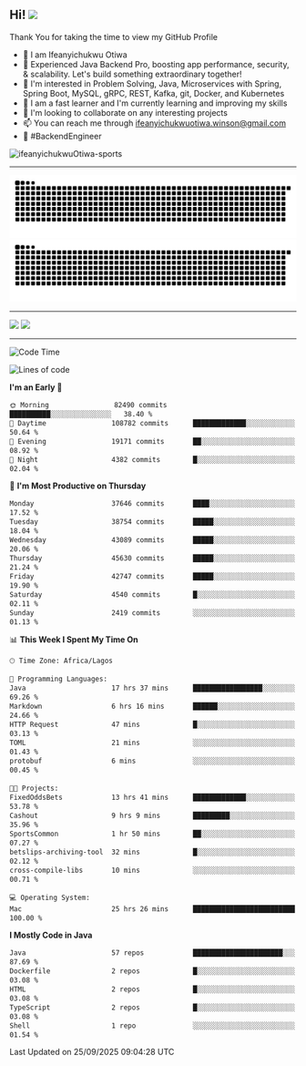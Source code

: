 <!-- BLOG-POST-LIST:START --><!-- BLOG-POST-LIST:END -->

## Hi! <img src="https://media.giphy.com/media/hvRJCLFzcasrR4ia7z/giphy.gif" width="4%"> 

Thank You for taking the time to view my GitHub Profile

- 👋 I am Ifeanyichukwu Otiwa
- 🚀 Experienced Java Backend Pro, boosting app performance, security, & scalability. Let's build something extraordinary together!
- 👀 I'm interested in Problem Solving, Java, Microservices with Spring, Spring Boot, MySQL, gRPC, REST, Kafka, git, Docker, and Kubernetes
- 🌱 I am a fast learner and I'm currently learning and improving my skills
- 💞️ I'm looking to collaborate on any interesting projects
- 📫 You can reach me through ifeanyichukwuotiwa.winson@gmail.com
- 🚀 #BackendEngineer

<p align="left" marginTop="10px"> <img src="https://komarev.com/ghpvc/?username=ifeanyichukwuOtiwa-sports&label=Profile%20views&color=0e75b6&style=for-the-badge" alt="ifeanyichukwuOtiwa-sports" /> </p>

***

<!--🐍📈SNAKEGRAPH / 🌐WEBSITE: https://github.com/Platane/snk -->
![github contribution grid snake animation](https://raw.githubusercontent.com/ifeanyichukwuOtiwa-sports/ifeanyichukwuOtiwa-sports/output/github-contribution-grid-snake-dark.svg#gh-dark-mode-only)![github contribution grid snake animation](https://raw.githubusercontent.com/ifeanyichukwuOtiwa-sports/ifeanyichukwuOtiwa-sports/output/github-contribution-grid-snake.svg#gh-light-mode-only)

***

<p float="left">
  <img float="left" src="https://github-readme-stats.vercel.app/api?username=ifeanyichukwuOtiwa-sports&count_private=true&include_all_commits=true&theme=react&show_icons=true" />
  <img float="right" src="https://github-readme-stats.vercel.app/api/top-langs/?username=ifeanyichukwuOtiwa-sports&layout=compact&show_icons=true&theme=react" /> 
</p>

***



<!--START_SECTION:waka-->
![Code Time](http://img.shields.io/badge/Code%20Time-4%2C251%20hrs%2046%20mins-blue)

![Lines of code](https://img.shields.io/badge/From%20Hello%20World%20I%27ve%20Written-61.0%20million%20lines%20of%20code-blue)

**I'm an Early 🐤** 

```text
🌞 Morning                82490 commits       ██████████░░░░░░░░░░░░░░░   38.40 % 
🌆 Daytime                108782 commits      █████████████░░░░░░░░░░░░   50.64 % 
🌃 Evening                19171 commits       ██░░░░░░░░░░░░░░░░░░░░░░░   08.92 % 
🌙 Night                  4382 commits        █░░░░░░░░░░░░░░░░░░░░░░░░   02.04 % 
```
📅 **I'm Most Productive on Thursday** 

```text
Monday                   37646 commits       ████░░░░░░░░░░░░░░░░░░░░░   17.52 % 
Tuesday                  38754 commits       █████░░░░░░░░░░░░░░░░░░░░   18.04 % 
Wednesday                43089 commits       █████░░░░░░░░░░░░░░░░░░░░   20.06 % 
Thursday                 45630 commits       █████░░░░░░░░░░░░░░░░░░░░   21.24 % 
Friday                   42747 commits       █████░░░░░░░░░░░░░░░░░░░░   19.90 % 
Saturday                 4540 commits        █░░░░░░░░░░░░░░░░░░░░░░░░   02.11 % 
Sunday                   2419 commits        ░░░░░░░░░░░░░░░░░░░░░░░░░   01.13 % 
```


📊 **This Week I Spent My Time On** 

```text
🕑︎ Time Zone: Africa/Lagos

💬 Programming Languages: 
Java                     17 hrs 37 mins      █████████████████░░░░░░░░   69.26 % 
Markdown                 6 hrs 16 mins       ██████░░░░░░░░░░░░░░░░░░░   24.66 % 
HTTP Request             47 mins             █░░░░░░░░░░░░░░░░░░░░░░░░   03.13 % 
TOML                     21 mins             ░░░░░░░░░░░░░░░░░░░░░░░░░   01.43 % 
protobuf                 6 mins              ░░░░░░░░░░░░░░░░░░░░░░░░░   00.45 % 

🐱‍💻 Projects: 
FixedOddsBets            13 hrs 41 mins      █████████████░░░░░░░░░░░░   53.78 % 
Cashout                  9 hrs 9 mins        █████████░░░░░░░░░░░░░░░░   35.96 % 
SportsCommon             1 hr 50 mins        ██░░░░░░░░░░░░░░░░░░░░░░░   07.27 % 
betslips-archiving-tool  32 mins             █░░░░░░░░░░░░░░░░░░░░░░░░   02.12 % 
cross-compile-libs       10 mins             ░░░░░░░░░░░░░░░░░░░░░░░░░   00.71 % 

💻 Operating System: 
Mac                      25 hrs 26 mins      █████████████████████████   100.00 % 
```

**I Mostly Code in Java** 

```text
Java                     57 repos            ██████████████████████░░░   87.69 % 
Dockerfile               2 repos             █░░░░░░░░░░░░░░░░░░░░░░░░   03.08 % 
HTML                     2 repos             █░░░░░░░░░░░░░░░░░░░░░░░░   03.08 % 
TypeScript               2 repos             █░░░░░░░░░░░░░░░░░░░░░░░░   03.08 % 
Shell                    1 repo              ░░░░░░░░░░░░░░░░░░░░░░░░░   01.54 % 
```




 Last Updated on 25/09/2025 09:04:28 UTC
<!--END_SECTION:waka-->

<!--
<p align="center">
![trophy](https://github-profile-trophy.vercel.app/?username=ifeanyichukwuOtiwa-sports&theme=onedark) (https://github.com/ryo-ma/github-profile-trophy)
</p>
-->

<!---
ifeanyi-otiwa/ifeanyi-otiwa is a ✨ special ✨ repository because its `README.md` (this file) appears on your GitHub profile.
You can click the Preview link to take a look at your changes.
--->
